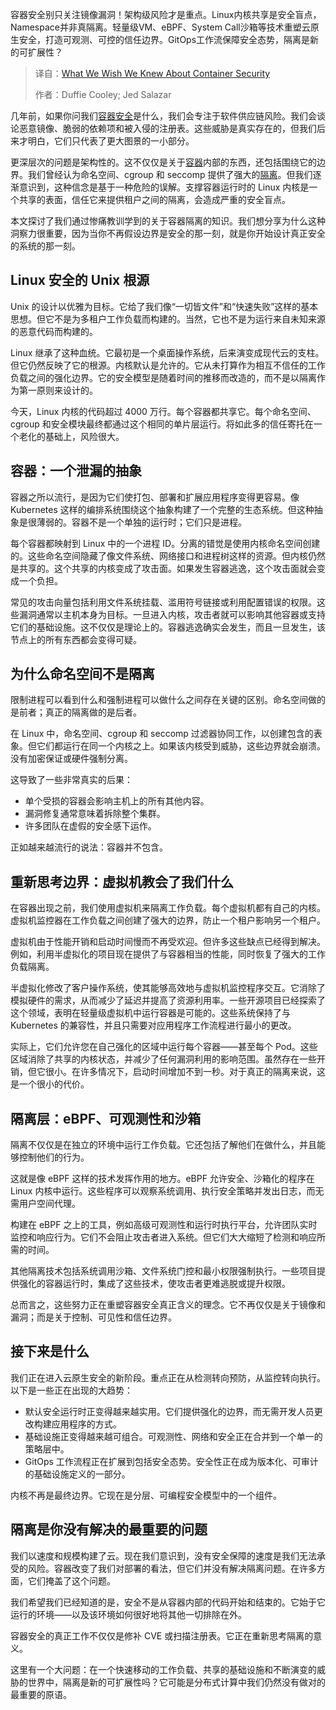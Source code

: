 <!--
title: 需要尽早知道的容器安全知识
cover: https://cdn.thenewstack.io/media/2025/06/a8e5422e-lock.jpg
summary: 容器安全别只关注镜像漏洞！架构级风险才是重点。Linux内核共享是安全盲点，Namespace并非真隔离。轻量级VM、eBPF、System Call沙箱等技术重塑云原生安全，打造可观测、可控的信任边界。GitOps工作流保障安全态势，隔离是新的可扩展性？
-->

容器安全别只关注镜像漏洞！架构级风险才是重点。Linux内核共享是安全盲点，Namespace并非真隔离。轻量级VM、eBPF、System Call沙箱等技术重塑云原生安全，打造可观测、可控的信任边界。GitOps工作流保障安全态势，隔离是新的可扩展性？

> 译自：[What We Wish We Knew About Container Security](https://thenewstack.io/what-we-wish-we-knew-about-container-security/)
> 
> 作者：Duffie Cooley; Jed Salazar

几年前，如果你问我们[容器安全](https://thenewstack.io/container-security-101-a-guide-to-safe-and-efficient-operations/)是什么，我们会专注于软件供应链风险。我们会谈论恶意镜像、脆弱的依赖项和被入侵的注册表。这些威胁是真实存在的，但我们后来才明白，它们只代表了更大图景的一小部分。

更深层次的问题是架构性的。这不仅仅是关于[容器](https://thenewstack.io/year-in-review-containers-get-smaller-faster-more-secure/)内部的东西，还包括围绕它的边界。我们曾经认为命名空间、cgroup 和 seccomp 提供了强大的[隔离](https://thenewstack.io/google-investigates-a-new-approach-for-workload-isolation/)。但我们逐渐意识到，这种信念是基于一种危险的误解。支撑容器运行时的 Linux 内核是一个共享的表面，信任它来提供租户之间的隔离，会造成严重的安全盲点。

本文探讨了我们通过惨痛教训学到的关于容器隔离的知识。我们想分享为什么这种洞察力很重要，因为当你不再假设边界是安全的那一刻，就是你开始设计真正安全的系统的那一刻。

## Linux 安全的 Unix 根源

Unix 的设计以优雅为目标。它给了我们像“一切皆文件”和“快速失败”这样的基本思想。但它不是为多租户工作负载而构建的。当然，它也不是为运行来自未知来源的恶意代码而构建的。

Linux 继承了这种血统。它最初是一个桌面操作系统，后来演变成现代云的支柱。但它仍然反映了它的根源。内核默认是允许的。它从未打算作为相互不信任的工作负载之间的强化边界。它的安全模型是随着时间的推移而改造的，而不是以隔离作为第一原则来设计的。

今天，Linux 内核的代码超过 4000 万行。每个容器都共享它。每个命名空间、cgroup 和安全模块最终都通过这个相同的单片层运行。将如此多的信任寄托在一个老化的基础上，风险很大。

## 容器：一个泄漏的抽象

容器之所以流行，是因为它们使打包、部署和扩展应用程序变得更容易。像 Kubernetes 这样的编排系统围绕这个抽象构建了一个完整的生态系统。但这种抽象是很薄弱的。容器不是一个单独的运行时；它们只是进程。

每个容器都映射到 Linux 中的一个进程 ID。分离的错觉是使用内核命名空间创建的。这些命名空间隐藏了像文件系统、网络接口和进程树这样的资源。但内核仍然是共享的。这个共享的内核变成了攻击面。如果发生容器逃逸，这个攻击面就会变成一个负担。

常见的攻击向量包括利用文件系统挂载、滥用符号链接或利用配置错误的权限。这些漏洞通常以主机本身为目标。一旦进入内核，攻击者就可以影响其他容器或支持它们的基础设施。这不仅仅是理论上的。容器逃逸确实会发生，而且一旦发生，该节点上的所有东西都会变得可疑。

## 为什么命名空间不是隔离

限制进程可以看到什么和强制进程可以做什么之间存在关键的区别。命名空间做的是前者；真正的隔离做的是后者。

在 Linux 中，命名空间、cgroup 和 seccomp 过滤器协同工作，以创建包含的表象。但它们都运行在同一个内核之上。如果该内核受到威胁，这些边界就会崩溃。没有加密保证或硬件强制分离。

这导致了一些非常真实的后果：

- 单个受损的容器会影响主机上的所有其他内容。
- 漏洞修复通常意味着拆除整个集群。
- 许多团队在虚假的安全感下运作。

正如越来越流行的说法：容器并不包含。

## 重新思考边界：虚拟机教会了我们什么

在容器出现之前，我们使用虚拟机来隔离工作负载。每个虚拟机都有自己的内核。虚拟机监控器在工作负载之间创建了强大的边界，防止一个租户影响另一个租户。

虚拟机由于性能开销和启动时间慢而不再受欢迎。但许多这些缺点已经得到解决。例如，利用半虚拟化的项目现在提供了与容器相当的性能，同时恢复了强大的工作负载隔离。

半虚拟化修改了客户操作系统，使其能够高效地与虚拟机监控程序交互。它消除了模拟硬件的需求，从而减少了延迟并提高了资源利用率。一些开源项目已经探索了这个领域，表明在轻量级虚拟机中运行容器是可能的。这些系统保持了与 Kubernetes 的兼容性，并且只需要对应用程序工作流程进行最小的更改。

实际上，它们允许您在自己强化的区域中运行每个容器——甚至每个 Pod。这些区域消除了共享的内核状态，并减少了任何漏洞利用的影响范围。虽然存在一些开销，但它很小。在许多情况下，启动时间增加不到一秒。对于真正的隔离来说，这是一个很小的代价。

## 隔离层：eBPF、可观测性和沙箱

隔离不仅仅是在独立的环境中运行工作负载。它还包括了解他们在做什么，并且能够控制他们的行为。

这就是像 eBPF 这样的技术发挥作用的地方。eBPF 允许安全、沙箱化的程序在 Linux 内核中运行。这些程序可以观察系统调用、执行安全策略并发出日志，而无需用户空间代理。

构建在 eBPF 之上的工具，例如高级可观测性和运行时执行平台，允许团队实时监控和响应行为。它们不会阻止攻击者进入系统。但它们大大缩短了检测和响应所需的时间。

其他隔离技术包括系统调用沙箱、文件系统门控和最小权限强制执行。一些项目提供强化的容器运行时，集成了这些技术，使攻击者更难逃脱或提升权限。

总而言之，这些努力正在重塑容器安全真正含义的理念。它不再仅仅是关于镜像和漏洞；而是关于控制、可见性和信任边界。

## 接下来是什么

我们正在进入云原生安全的新阶段。重点正在从检测转向预防，从监控转向执行。以下是一些正在出现的大趋势：

- 默认安全运行时正变得越来越实用。它们提供强化的边界，而无需开发人员更改构建应用程序的方式。
- 基础设施正变得越来越可组合。可观测性、网络和安全正在合并到一个单一的策略层中。
- GitOps 工作流程正在扩展到包括安全态势。安全性正在成为版本化、可审计的基础设施定义的一部分。

内核不再是最终边界。它现在是分层、可编程安全模型中的一个组件。

## 隔离是你没有解决的最重要的问题

我们以速度和规模构建了云。现在我们意识到，没有安全保障的速度是我们无法承受的风险。容器改变了我们对部署的看法，但它们并没有解决隔离问题。在许多方面，它们掩盖了这个问题。

我们希望我们已经知道的是，安全不是从容器内部的代码开始和结束的。它始于它运行的环境——以及该环境如何很好地将其他一切排除在外。

容器安全的真正工作不仅仅是修补 CVE 或扫描注册表。它正在重新思考隔离的意义。

这里有一个大问题：在一个快速移动的工作负载、共享的基础设施和不断演变的威胁的世界中，隔离是新的可扩展性吗？它可能是分布式计算中我们仍然没有做对的最重要的原语。